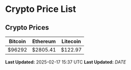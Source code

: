 # Crypto Price List

## Crypto Prices
| Bitcoin | Ethereum | Litecoin |
| ------- | -------- | -------- |
| $96292 | $2805.41 | $122.97 |
**Last Updated:** 2025-02-17 15:37 UTC
**Last Updated:** $DATE$
